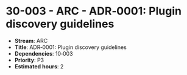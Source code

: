 
# 30-003 - ARC - ADR‑0001: Plugin discovery guidelines

- **Stream**: ARC
- **Title**: ADR‑0001: Plugin discovery guidelines
- **Dependencies**: 10‑003
- **Priority**: P3
- **Estimated hours**: 2


